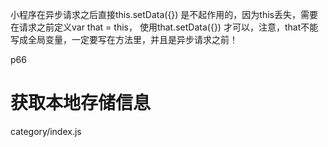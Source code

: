 小程序在异步请求之后直接this.setData({}) 是不起作用的，因为this丢失，需要在请求之前定义var that = this， 使用that.setData({}) 才可以，注意，that不能写成全局变量，一定要写在方法里，并且是异步请求之前！

p66



# 获取本地存储信息

category/index.js
